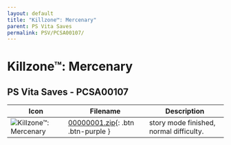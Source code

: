 ```yaml
---
layout: default
title: "Killzone™: Mercenary"
parent: PS Vita Saves
permalink: PSV/PCSA00107/
---
```

# Killzone™: Mercenary

## PS Vita Saves - PCSA00107

| Icon | Filename | Description |
|------|----------|-------------|
| ![Killzone™: Mercenary](https://github.com/bucanero/apollo-vita/raw/main/sce_sys/icon0.png) | [00000001.zip](00000001.zip){: .btn .btn-purple } | story mode finished, normal difficulty.  |
